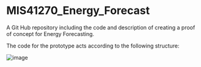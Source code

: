 # MIS41270_Energy_Forecast
A Git Hub repository including the code and description of creating a proof of concept for Energy Forecasting.

The code for the prototype acts according to the following structure:

![image](https://github.com/ChristophNeunsinger/MIS41270_Energy_Forecast/assets/129125789/f3eeef81-307a-4f82-b9ed-b866936b04c5)
